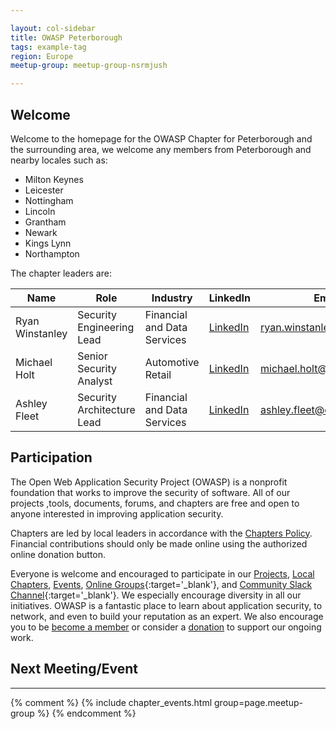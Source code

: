 ```yaml
---

layout: col-sidebar
title: OWASP Peterborough
tags: example-tag
region: Europe
meetup-group: meetup-group-nsrmjush

---
```


<!-- You should delete this comment

<div style='color:red;'>

<ul>
<li>tags: This is a space-delimited list of tags you associate with your project or chapter.  If you are using tabs, at least one of these tags should be unique in order to be used in the tabs files (an example tab is included in this repo) </li>

<li>meetup-group: This is the name of your meetup group, usually in the form of OWASP-chapter.  By putting these details here, the section below labeled 'Next Meeting/Event' will get automatically populated with your upcoming meetup events.</li>
</ul>

</div>
-->

## Welcome
Welcome to the homepage for the OWASP Chapter for Peterborough and the surrounding area, we welcome any members from Peterborough and nearby locales such as:
* Milton Keynes
* Leicester
* Nottingham 
* Lincoln
* Grantham
* Newark
* Kings Lynn
* Northampton

The chapter leaders are:



| Name| Role | Industry | LinkedIn | Email
| --- | --- | --- | --- | ---
| Ryan Winstanley | Security Engineering Lead | Financial and Data Services | <a href="https://www.linkedin.com/in/ryanwinstanley/">LinkedIn</a> | <a href="mailto:ryan.winstanley@owasp.org">ryan.winstanley@owasp.org</a>
| Michael Holt | Senior Security Analyst | Automotive Retail | <a href="https://www.linkedin.com/in/michael-holt-446b7524/">LinkedIn</a> | <a href="mailto:michael.holt@owasp.org">michael.holt@owasp.org</a>
| Ashley Fleet | Security Architecture Lead | Financial and Data Services | <a href="https://www.linkedin.com/in/ashley-fleet-90036077">LinkedIn</a> | <a href="mailto:ashley.fleet@owasp.org">ashley.fleet@owasp.org</a>

## Participation
The Open Web Application Security Project (OWASP) is a nonprofit foundation that works to improve the security of software. All of our projects ,tools, documents, forums, and chapters are free and open to anyone interested in improving application security. 

Chapters are led by local leaders in accordance with the [Chapters Policy](/www-policy/operational/chapters). Financial contributions should only be made online using the authorized online donation button. 

Everyone is welcome and encouraged to participate in our [Projects](/projects/), [Local Chapters](/chapters/), [Events](/events/), [Online Groups](https://groups.google.com/a/owasp.com/){:target='_blank'}, and [Community Slack Channel](https://owasp.slack.com/){:target='_blank'}. We especially encourage diversity in all our initiatives. OWASP is a fantastic place to learn about application security, to network, and even to build your reputation as an expert. We also encourage you to be [become a member](/membership/) or consider a [donation](/donate/) to support our ongoing work.

## Next Meeting/Event
---------------------
{% comment %}
{% include chapter_events.html group=page.meetup-group %}
{% endcomment %}


<!-- You should keep this section as it will populate your meetup events 

{info.md}

This separate file is where you should place links to your Google Group and Meetup page. It will be automatically rendered in the column sidebar.

{leaders.md}

Another separate file that should simply include each leaders name with mailto link as a list. It will also be automatically rendered in the column sidebar.

-->
